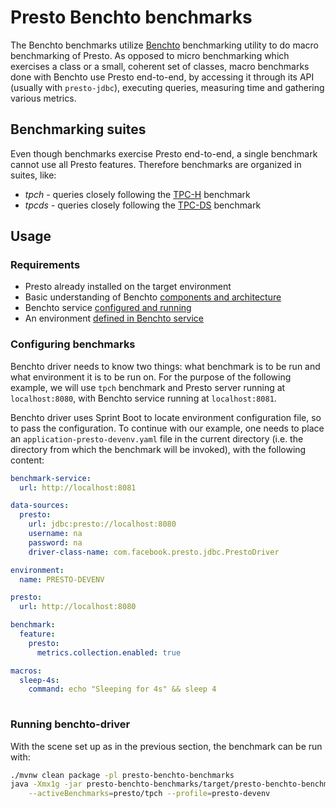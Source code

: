 # Presto Benchto benchmarks

The Benchto benchmarks utilize [Benchto](https://github.com/prestodb/benchto) benchmarking
utility to do macro benchmarking of Presto. As opposed to micro benchmarking which exercises
a class or a small, coherent set of classes, macro benchmarks done with Benchto use Presto
end-to-end, by accessing it through its API (usually with `presto-jdbc`), executing queries,
measuring time and gathering various metrics.

## Benchmarking suites

Even though benchmarks exercise Presto end-to-end, a single benchmark cannot use all Presto
features. Therefore benchmarks are organized in suites, like:

* *tpch* - queries closely following the [TPC-H](http://www.tpc.org/tpch/) benchmark 
* *tpcds* - queries closely following the [TPC-DS](http://www.tpc.org/tpcds/) benchmark 

## Usage

### Requirements

* Presto already installed on the target environment
* Basic understanding of Benchto [components and architecture](https://github.com/prestodb/benchto)
* Benchto service [configured and running](https://github.com/prestodb/benchto/tree/master/benchto-service)
* An environment [defined in Benchto service](https://github.com/prestodb/benchto/tree/master/benchto-service#creating-environment)

### Configuring benchmarks

Benchto driver needs to know two things: what benchmark is to be run and what environment
it is to be run on. For the purpose of the following example, we will use `tpch` benchmark
and Presto server running at `localhost:8080`, with Benchto service running at `localhost:8081`.

Benchto driver uses Sprint Boot to locate environment configuration file, so to pass the
configuration. To continue with our example, one needs to place an `application-presto-devenv.yaml`
file in the current directory (i.e. the directory from which the benchmark will be invoked),
with the following content:

```yaml
benchmark-service:
  url: http://localhost:8081

data-sources:
  presto:
    url: jdbc:presto://localhost:8080
    username: na
    password: na
    driver-class-name: com.facebook.presto.jdbc.PrestoDriver

environment:
  name: PRESTO-DEVENV

presto:
  url: http://localhost:8080

benchmark:
  feature:
    presto:
      metrics.collection.enabled: true

macros:
  sleep-4s:
    command: echo "Sleeping for 4s" && sleep 4
      
```

### Running benchto-driver

With the scene set up as in the previous section, the benchmark can be run with:
```bash
./mvnw clean package -pl presto-benchto-benchmarks
java -Xmx1g -jar presto-benchto-benchmarks/target/presto-benchto-benchmarks-*-executable.jar \
    --activeBenchmarks=presto/tpch --profile=presto-devenv
```
